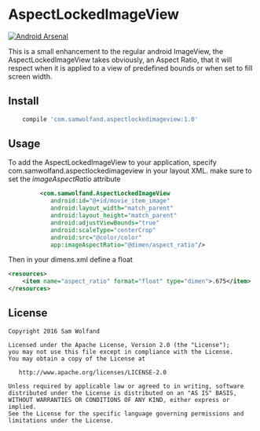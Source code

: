 # AspectLockedImageView

[![Android Arsenal](https://img.shields.io/badge/Android%20Arsenal-AspectLockedImageView-green.svg?style=true)](https://android-arsenal.com/details/1/3115)

This is a small enhancement to the regular android ImageView, the AspectLockedImageView takes obviously, an Aspect Ratio, that it will respect when it is applied to a view of predefined bounds or when set to fill screen width.

## Install
```Groovy
    compile 'com.samwolfand.aspectlockedimageview:1.0'
```

## Usage
To add the AspectLockedImageView to your application, specify com.samwolfand.aspectlockedimageview in your layout XML. make sure to set the *imageAspectRatio* attribute

```xml
         <com.samwolfand.AspectLockedImageView
            android:id="@+id/movie_item_image"
            android:layout_width="match_parent"
            android:layout_height="match_parent"
            android:adjustViewBounds="true"
            android:scaleType="centerCrop"
            android:src="@color/color"
            app:imageAspectRatio="@dimen/aspect_ratio"/>
```

Then in your dimens.xml define a float

```xml
<resources>
    <item name="aspect_ratio" format="float" type="dimen">.675</item>
</resources>
```

License
-------

    Copyright 2016 Sam Wolfand

    Licensed under the Apache License, Version 2.0 (the "License");
    you may not use this file except in compliance with the License.
    You may obtain a copy of the License at

       http://www.apache.org/licenses/LICENSE-2.0

    Unless required by applicable law or agreed to in writing, software
    distributed under the License is distributed on an "AS IS" BASIS,
    WITHOUT WARRANTIES OR CONDITIONS OF ANY KIND, either express or implied.
    See the License for the specific language governing permissions and
    limitations under the License.
